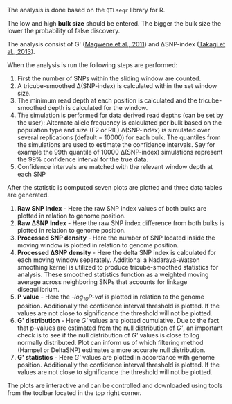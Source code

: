 The analysis is done based on the `QTLseqr` library for R.

The low and high **bulk size** should be entered. The bigger the bulk size the lower the probability of false discovery.

The analysis consist of G' ([Magwene et al., 2011](https://journals.plos.org/ploscompbiol/article?id=10.1371/journal.pcbi.1002255))
and ∆SNP-index ([Takagi et al., 2013](https://onlinelibrary.wiley.com/doi/full/10.1111/tpj.12105)).

When the analysis is run the following steps are performed:

1. First the number of SNPs within the sliding window are counted.  
2. A tricube-smoothed ∆(SNP-index) is calculated within the set window size.  
3. The minimum read depth at each position is calculated and the tricube-smoothed depth is calculated
for the window.  
4. The simulation is performed for data derived read depths (can be set by the user): Alternate allele
frequency is calculated per bulk based on the population type and size (F2 or RIL) ∆(SNP-index) is
simulated over several replications (default = 10000) for each bulk. The quantiles from the simulations
are used to estimate the confidence intervals. Say for example the 99th quantile of 10000 ∆(SNP-index)
simulations represent the 99% confidence interval for the true data.  
5. Confidence intervals are matched with the relevant window depth at each SNP  


After the statistic is computed seven plots are plotted and three data tables are generated.

1. **Raw SNP Index** - Here the raw SNP index values of both bulks are plotted in relation to genome position.  
2. **Raw ∆SNP Index** - Here the raw SNP index difference from both bulks is plotted in relation to genome position.  
3. **Processed SNP density** - Here the number of SNP located inside the moving window is plotted in relation to genome position.  
4. **Processed ∆SNP density** - Here the delta SNP index is calculated for each moving window separately. Additional a Nadaraya-Watson smoothing kernel is utilized to produce tricube-smoothed statistics for analysis. These smoothed statistics function as a weighted moving average across neighboring SNPs that accounts for linkage disequilibrium.  
5. **P value** - Here the _-log<sub>10</sub>P-val_ is plotted in relation to the genome position. Additionally the confidence interval threshold is plotted. If the values are not close to significance the threshold will not be plotted.  
6. **G' distribution** - Here _G'_ values are plotted cumulative. Due to the fact that p-values are estimated from the null distribution of _G'_, an important check is to see if the null distribution of _G'_ values is close to log normally distributed. Plot can inform us of which filtering method (Hampel or DeltaSNP) estimates a more accurate null distribution.  
7. **G' statistics** - Here _G'_ values are plotted in accordance with genome position. Additionally the confidence interval threshold is plotted. If the values are not close to significance the threshold will not be plotted.  


The plots are interactive and can be controlled and downloaded using tools from the toolbar located in the top right corner.  
